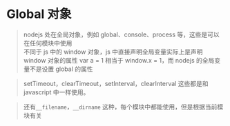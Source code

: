 # Global 对象

> nodejs 处在全局对象，例如 global、console、process 等，这些是可以在任何模块中使用  
> 不同于 js 中的 window 对象，js 中直接声明全局变量实际上是声明 window 对象的属性 var a = 1 相当于 window.x = 1，而 nodejs 的全局变量不是设置 global 的属性

> setTimeout，clearTimeout，setInterval，clearInterval 这些都是和 javascript 中一样使用。

> 还有`__filename`，`__dirname` 这种，每个模块中都能使用，但是根据当前模块有关
